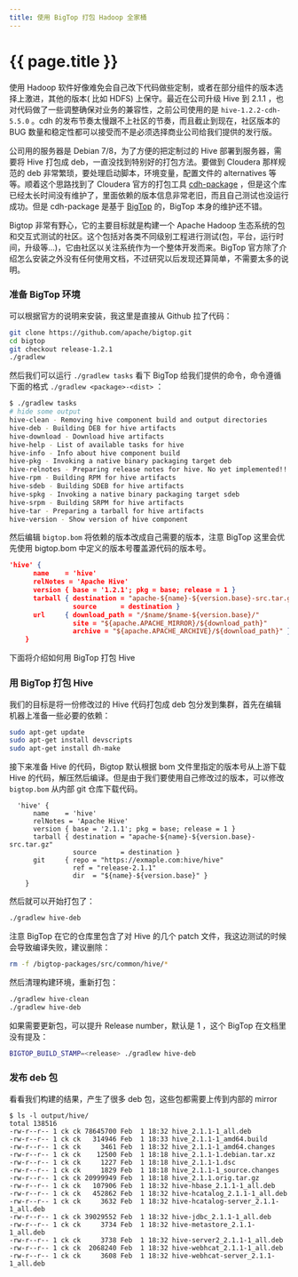 ```yaml
---
title: 使用 BigTop 打包 Hadoop 全家桶
---
```


# {{ page.title }}

使用 Hadoop 软件好像难免会自己改下代码做些定制，或者在部分组件的版本选择上激进，其他的版本( 比如 HDFS)  上保守。最近在公司升级 Hive 到 2.1.1 ，也对代码做了一些调整确保对业务的兼容性，之前公司使用的是 `hive-1.2.2-cdh-5.5.0` 。cdh 的发布节奏太慢跟不上社区的节奏，而且截止到现在，社区版本的 BUG 数量和稳定性都可以接受而不是必须选择商业公司给我们提供的发行版。

公司用的服务器是 Debian 7/8，为了方便的把定制过的 Hive 部署到服务器，需要将 Hive 打包成 deb，一直没找到特别好的打包方法。要做到 Cloudera 那样规范的 deb 非常繁琐，要处理启动脚本，环境变量，配置文件的 alternatives 等等。顺着这个思路找到了 Cloudera 官方的打包工具 [cdh-package](https://github.com/cloudera/cdh-package) ，但是这个库已经太长时间没有维护了，里面依赖的版本信息非常老旧，而且自己测试也没运行成功。但是 cdh-package 是基于 [BigTop](https://github.com/apache/bigtop) 的，BigTop 本身的维护还不错。

Bigtop 非常有野心，它的主要目标就是构建一个 Apache Hadoop 生态系统的包和交互式测试的社区。这个包括对各类不同级别工程进行测试(包，平台，运行时间，升级等...)，它由社区以关注系统作为一个整体开发而来。BigTop 官方除了介绍怎么安装之外没有任何使用文档，不过研究以后发现还算简单，不需要太多的说明。

### 准备 BigTop 环境

可以根据官方的说明来安装，我这里是直接从 Github 拉了代码：

```bash
git clone https://github.com/apache/bigtop.git
cd bigtop
git checkout release-1.2.1
./gradlew
```

然后我们可以运行 `./gradlew tasks` 看下 BigTop 给我们提供的命令，命令遵循下面的格式 `./gradlew <package>-<dist>` ：

```bash
$ ./gradlew tasks
# hide some output
hive-clean - Removing hive component build and output directories
hive-deb - Building DEB for hive artifacts
hive-download - Download hive artifacts
hive-help - List of available tasks for hive
hive-info - Info about hive component build
hive-pkg - Invoking a native binary packaging target deb
hive-relnotes - Preparing release notes for hive. No yet implemented!!!
hive-rpm - Building RPM for hive artifacts
hive-sdeb - Building SDEB for hive artifacts
hive-spkg - Invoking a native binary packaging target sdeb
hive-srpm - Building SRPM for hive artifacts
hive-tar - Preparing a tarball for hive artifacts
hive-version - Show version of hive component
```

然后编辑 `bigtop.bom` 将依赖的版本改成自己需要的版本，注意 BigTop 这里会优先使用 bigtop.bom 中定义的版本号覆盖源代码的版本号。

```json
'hive' {
      name    = 'hive'
      relNotes = 'Apache Hive'
      version { base = '1.2.1'; pkg = base; release = 1 }
      tarball { destination = "apache-${name}-${version.base}-src.tar.gz"
                source      = destination }
      url     { download_path = "/$name/$name-${version.base}/"
                site = "${apache.APACHE_MIRROR}/${download_path}"
                archive = "${apache.APACHE_ARCHIVE}/${download_path}" }
    }
```

下面将介绍如何用 BigTop 打包 Hive

### 用 BigTop 打包 Hive

我们的目标是将一份修改过的 Hive 代码打包成 deb 包分发到集群，首先在编辑机器上准备一些必要的依赖：

```bash
sudo apt-get update
sudo apt-get install devscripts
sudo apt-get install dh-make
```

接下来准备 Hive 的代码，Bigtop 默认根据 bom 文件里指定的版本号从上游下载 Hive 的代码，解压然后编译。但是由于我们要使用自己修改过的版本，可以修改 `bigtop.bom` 从内部 git 仓库下载代码。

```grovvy
  'hive' {
      name    = 'hive'
      relNotes = 'Apache Hive'
      version { base = '2.1.1'; pkg = base; release = 1 }
      tarball { destination = "apache-${name}-${version.base}-src.tar.gz"
                source      = destination }
      git     { repo = "https://exmaple.com:hive/hive"
                ref = "release-2.1.1"
                dir  = "${name}-${version.base}" }
    }
```

然后就可以开始打包了：

```bash
./gradlew hive-deb
```

注意 BigTop 在它的仓库里包含了对 Hive 的几个 patch 文件，我这边测试的时候会导致编译失败，建议删除：

```bash
rm -f /bigtop-packages/src/common/hive/*
```

然后清理构建环境，重新打包：

```bash
./gradlew hive-clean
./gradlew hive-deb
```

如果需要更新包，可以提升 Release number，默认是 1 ，这个 BigTop 在文档里没有提及：

```bash
BIGTOP_BUILD_STAMP=<release> ./gradlew hive-deb
```

### 发布 deb 包

看看我们构建的结果，产生了很多 deb 包，这些包都需要上传到内部的 mirror

```
$ ls -l output/hive/
total 138516
-rw-r--r-- 1 ck ck 78645700 Feb  1 18:32 hive_2.1.1-1_all.deb
-rw-r--r-- 1 ck ck   314946 Feb  1 18:33 hive_2.1.1-1_amd64.build
-rw-r--r-- 1 ck ck     3461 Feb  1 18:32 hive_2.1.1-1_amd64.changes
-rw-r--r-- 1 ck ck    12500 Feb  1 18:18 hive_2.1.1-1.debian.tar.xz
-rw-r--r-- 1 ck ck     1227 Feb  1 18:18 hive_2.1.1-1.dsc
-rw-r--r-- 1 ck ck     1829 Feb  1 18:18 hive_2.1.1-1_source.changes
-rw-r--r-- 1 ck ck 20999949 Feb  1 18:18 hive_2.1.1.orig.tar.gz
-rw-r--r-- 1 ck ck   107906 Feb  1 18:32 hive-hbase_2.1.1-1_all.deb
-rw-r--r-- 1 ck ck   452862 Feb  1 18:32 hive-hcatalog_2.1.1-1_all.deb
-rw-r--r-- 1 ck ck     3632 Feb  1 18:32 hive-hcatalog-server_2.1.1-1_all.deb
-rw-r--r-- 1 ck ck 39029552 Feb  1 18:32 hive-jdbc_2.1.1-1_all.deb
-rw-r--r-- 1 ck ck     3734 Feb  1 18:32 hive-metastore_2.1.1-1_all.deb
-rw-r--r-- 1 ck ck     3738 Feb  1 18:32 hive-server2_2.1.1-1_all.deb
-rw-r--r-- 1 ck ck  2068240 Feb  1 18:32 hive-webhcat_2.1.1-1_all.deb
-rw-r--r-- 1 ck ck     3608 Feb  1 18:32 hive-webhcat-server_2.1.1-1_all.deb
```

